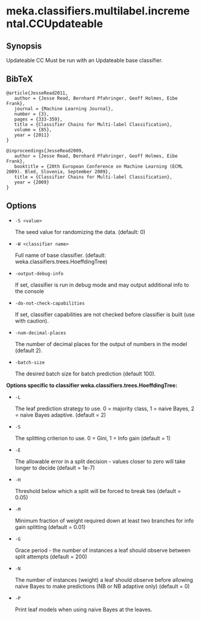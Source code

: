 # meka.classifiers.multilabel.incremental.CCUpdateable

## Synopsis
Updateable CC
Must be run with an Updateable base classifier.

## BibTeX
```
@article{JesseRead2011,
   author = {Jesse Read, Bernhard Pfahringer, Geoff Holmes, Eibe Frank},
   journal = {Machine Learning Journal},
   number = {3},
   pages = {333-359},
   title = {Classifier Chains for Multi-label Classification},
   volume = {85},
   year = {2011}
}

@inproceedings{JesseRead2009,
   author = {Jesse Read, Bernhard Pfahringer, Geoff Holmes, Eibe Frank},
   booktitle = {20th European Conference on Machine Learning (ECML 2009). Bled, Slovenia, September 2009},
   title = {Classifier Chains for Multi-label Classification},
   year = {2009}
}
```
## Options
* `-S <value>`

    The seed value for randomizing the data.
    (default: 0)

* `-W <classifier name>`

    Full name of base classifier.
    (default: weka.classifiers.trees.HoeffdingTree)

* `-output-debug-info`

    If set, classifier is run in debug mode and
    may output additional info to the console

* `-do-not-check-capabilities`

    If set, classifier capabilities are not checked before classifier is built
    (use with caution).

* `-num-decimal-places`

    The number of decimal places for the output of numbers in the model (default 2).

* `-batch-size`

    The desired batch size for batch prediction  (default 100).

**Options specific to classifier weka.classifiers.trees.HoeffdingTree:**

* `-L`

    The leaf prediction strategy to use. 0 = majority class, 1 = naive Bayes, 2 = naive Bayes adaptive.
    (default = 2)

* `-S`

    The splitting criterion to use. 0 = Gini, 1 = Info gain
    (default = 1)

* `-E`

    The allowable error in a split decision - values closer to zero will take longer to decide
    (default = 1e-7)

* `-H`

    Threshold below which a split will be forced to break ties
    (default = 0.05)

* `-M`

    Minimum fraction of weight required down at least two branches for info gain splitting
    (default = 0.01)

* `-G`

    Grace period - the number of instances a leaf should observe between split attempts
    (default = 200)

* `-N`

    The number of instances (weight) a leaf should observe before allowing naive Bayes to make predictions (NB or NB adaptive only)
    (default = 0)

* `-P`

    Print leaf models when using naive Bayes at the leaves.
